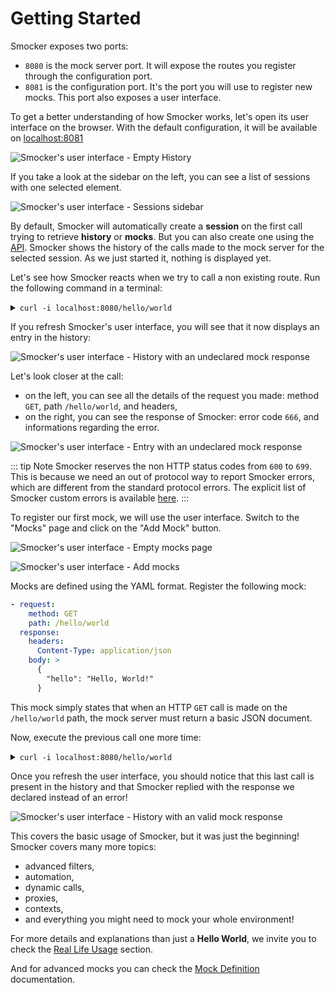 # Getting Started

Smocker exposes two ports:

- `8080` is the mock server port. It will expose the routes you register through the configuration port.
- `8081` is the configuration port. It's the port you will use to register new mocks. This port also exposes a user interface.

To get a better understanding of how Smocker works, let's open its user interface on the browser. With the default configuration, it will be available on [localhost:8081](http://localhost:8081/)

![Smocker's user interface - Empty History](/screenshots/screenshot-empty-history.png)

If you take a look at the sidebar on the left, you can see a list of sessions with one selected element.

![Smocker's user interface - Sessions sidebar](/screenshots/screenshot-sessions.png)

By default, Smocker will automatically create a **session** on the first call trying to retrieve **history** or **mocks**.
But you can also create one using the [API](/technical-documentation/api.md#start-session).
Smocker shows the history of the calls made to the mock server for the selected session. As we just started it, nothing is displayed yet.

Let's see how Smocker reacts when we try to call a non existing route. Run the following command in a terminal:

<details>
<summary><code>curl -i localhost:8080/hello/world</code></summary>

```
HTTP/1.1 666 status code 666
Content-Type: application/json; charset=UTF-8
Date: Wed, 29 Jan 2020 17:25:31 GMT
Content-Length: 206

{"message":"No mock found matching the request","request":{"path":"/hello/world","method":"GET","body":"","headers":{"Accept":["*/*"],"User-Agent":["curl/7.54.0"]},"date":"2020-01-29T17:25:31.956225978Z"}}
```

</details>

If you refresh Smocker's user interface, you will see that it now displays an entry in the history:

![Smocker's user interface - History with an undeclared mock response](/screenshots/screenshot-history-666.png)

Let's look closer at the call:

- on the left, you can see all the details of the request you made: method `GET`, path `/hello/world`, and headers,
- on the right, you can see the response of Smocker: error code `666`, and informations regarding the error.

![Smocker's user interface - Entry with an undeclared mock response](/screenshots/screenshot-hello-world-666.png)

::: tip Note
Smocker reserves the non HTTP status codes from `600` to `699`. This is because we need an out of protocol way to report Smocker errors, which are different from the standard protocol errors. The explicit list of Smocker custom errors is available [here](/technical-documentation/errors.md).
:::

To register our first mock, we will use the user interface. Switch to the "Mocks" page and click on the "Add Mock" button.

![Smocker's user interface - Empty mocks page](/screenshots/screenshot-empty-mocks.png)

![Smocker's user interface - Add mocks](/screenshots/screenshot-add-mocks.png)

Mocks are defined using the YAML format. Register the following mock:

```yml
- request:
    method: GET
    path: /hello/world
  response:
    headers:
      Content-Type: application/json
    body: >
      {
        "hello": "Hello, World!"
      }
```

This mock simply states that when an HTTP `GET` call is made on the `/hello/world` path, the mock server must return a basic JSON document.

Now, execute the previous call one more time:

<details>
<summary><code>curl -i localhost:8080/hello/world</code></summary>

```
HTTP/1.1 200 OK
Content-Type: application/json
Date: Wed, 29 Jan 2020 17:40:52 GMT
Content-Length: 30

{
  "hello": "Hello, World!"
}
```

</details>

Once you refresh the user interface, you should notice that this last call is present in the history and that Smocker replied with the response we declared instead of an error!

![Smocker's user interface - History with an valid mock response](/screenshots/screenshot-hello-world-200.png)

This covers the basic usage of Smocker, but it was just the beginning! Smocker covers many more topics:

- advanced filters,
- automation,
- dynamic calls,
- proxies,
- contexts,
- and everything you might need to mock your whole environment!

For more details and explanations than just a **Hello World**, we invite you to check the [Real Life Usage](./real-life.md) section.

And for advanced mocks you can check the [Mock Definition](/technical-documentation/mock-definition.md) documentation.
